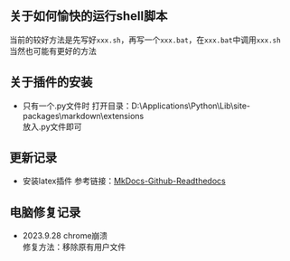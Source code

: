 ## 关于如何愉快的运行shell脚本
当前的较好方法是先写好`xxx.sh`，再写一个`xxx.bat`，在`xxx.bat`中调用`xxx.sh`  
当然也可能有更好的方法


## 关于插件的安装
- 只有一个.py文件时
打开目录：D:\Applications\Python\Lib\site-packages\markdown\extensions  
放入.py文件即可  

## 更新记录
- 安装latex插件
参考链接：[MkDocs-Github-Readthedocs](https://zj-sphinx-github-readthedocs.readthedocs.io/en/latest/mkdocs/%E9%85%8D%E7%BD%AE%E6%96%87%E4%BB%B6%E8%A7%A3%E6%9E%90/)

## 电脑修复记录
- 2023.9.28 chrome崩溃  
  修复方法：移除原有用户文件
